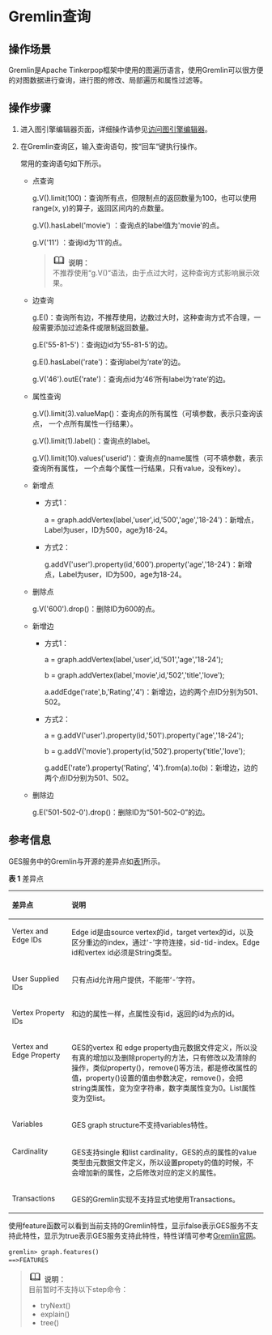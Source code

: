 # Gremlin查询<a name="ges_01_0024"></a>

## 操作场景<a name="section28251916185816"></a>

Gremlin是Apache Tinkerpop框架中使用的图遍历语言，使用Gremlin可以很方便的对图数据进行查询，进行图的修改、局部遍历和属性过滤等。

## 操作步骤<a name="section1059722175917"></a>

1.  进入图引擎编辑器页面，详细操作请参见[访问图引擎编辑器](访问图引擎编辑器.md)。
2.  在Gremlin查询区，输入查询语句，按“回车“键执行操作。

    常用的查询语句如下所示。

    -   点查询

        g.V\(\).limit\(100\)：查询所有点，但限制点的返回数量为100，也可以使用range\(x, y\)的算子，返回区间内的点数量。

        g.V\(\).hasLabel\('movie'\) ：查询点的label值为'movie'的点。

        g.V\('11'\) ：查询id为‘11’的点。

        >![](public_sys-resources/icon-note.gif) **说明：**   
        >不推荐使用“g.V\(\)“语法，由于点过大时，这种查询方式影响展示效果。  

    -   边查询

        g.E\(\)：查询所有边，不推荐使用，边数过大时，这种查询方式不合理，一般需要添加过滤条件或限制返回数量。

        g.E\('55-81-5'\)：查询边id为‘55-81-5’的边。

        g.E\(\).hasLabel\('rate'\)：查询label为‘rate’的边。

        g.V\('46'\).outE\('rate'\)：查询点id为‘46’所有label为‘rate’的边。

    -   属性查询

        g.V\(\).limit\(3\).valueMap\(\)：查询点的所有属性（可填参数，表示只查询该点， 一个点所有属性一行结果）。

        g.V\(\).limit\(1\).label\(\)：查询点的label。

        g.V\(\).limit\(10\).values\('userid'\)：查询点的name属性（可不填参数，表示查询所有属性， 一个点每个属性一行结果，只有value，没有key）。

    -   新增点
        -   方式1：

            a = graph.addVertex\(label,'user',id,'500','age','18-24'\)：新增点，Label为user，ID为500，age为18-24。

        -   方式2：

            g.addV\('user'\).property\(id,'600'\).property\('age','18-24'\)：新增点，Label为user，ID为500，age为18-24。

    -   删除点

        g.V\('600'\).drop\(\)：删除ID为600的点。

    -   新增边
        -   方式1：

            a = graph.addVertex\(label,'user',id,'501','age','18-24'\);

            b = graph.addVertex\(label,'movie',id,'502','title','love'\);

            a.addEdge\('rate',b,'Rating','4'\)：新增边，边的两个点ID分别为501、502。

        -   方式2：

            a = g.addV\('user'\).property\(id,'501'\).property\('age','18-24'\);

            b = g.addV\('movie'\).property\(id,'502'\).property\('title','love'\);

            g.addE\('rate'\).property\('Rating', '4'\).from\(a\).to\(b\)：新增边，边的两个点ID分别为501、502。

    -   删除边

        g.E\('501-502-0'\).drop\(\)：删除ID为“501-502-0”的边。



## 参考信息<a name="section782724155910"></a>

GES服务中的Gremlin与开源的差异点如[表1](#table144301911382)所示。

**表 1**  差异点

<a name="table144301911382"></a>
<table><thead align="left"><tr id="row1643118963812"><th class="cellrowborder" valign="top" width="23.369999999999997%" id="mcps1.2.3.1.1"><p id="p2043119917388"><a name="p2043119917388"></a><a name="p2043119917388"></a>差异点</p>
</th>
<th class="cellrowborder" valign="top" width="76.63%" id="mcps1.2.3.1.2"><p id="p19431593382"><a name="p19431593382"></a><a name="p19431593382"></a>说明</p>
</th>
</tr>
</thead>
<tbody><tr id="row104311392388"><td class="cellrowborder" valign="top" width="23.369999999999997%" headers="mcps1.2.3.1.1 "><p id="p043159173813"><a name="p043159173813"></a><a name="p043159173813"></a>Vertex and Edge IDs</p>
</td>
<td class="cellrowborder" valign="top" width="76.63%" headers="mcps1.2.3.1.2 "><p id="p194311499381"><a name="p194311499381"></a><a name="p194311499381"></a>Edge id是由source vertex的id，target vertex的id，以及区分重边的index，通过‘-’字符连接，sid-tid-index。Edge id和vertex id必须是String类型。</p>
</td>
</tr>
<tr id="row34311096389"><td class="cellrowborder" valign="top" width="23.369999999999997%" headers="mcps1.2.3.1.1 "><p id="p14313913812"><a name="p14313913812"></a><a name="p14313913812"></a>User Supplied IDs</p>
</td>
<td class="cellrowborder" valign="top" width="76.63%" headers="mcps1.2.3.1.2 "><p id="p3431897380"><a name="p3431897380"></a><a name="p3431897380"></a>只有点id允许用户提供，不能带‘-’字符。</p>
</td>
</tr>
<tr id="row043111953816"><td class="cellrowborder" valign="top" width="23.369999999999997%" headers="mcps1.2.3.1.1 "><p id="p1543115912387"><a name="p1543115912387"></a><a name="p1543115912387"></a>Vertex Property IDs</p>
</td>
<td class="cellrowborder" valign="top" width="76.63%" headers="mcps1.2.3.1.2 "><p id="p13431993389"><a name="p13431993389"></a><a name="p13431993389"></a>和边的属性一样，点属性没有id，返回的id为点的id。</p>
</td>
</tr>
<tr id="row4431893387"><td class="cellrowborder" valign="top" width="23.369999999999997%" headers="mcps1.2.3.1.1 "><p id="p343110912382"><a name="p343110912382"></a><a name="p343110912382"></a>Vertex and Edge Property</p>
</td>
<td class="cellrowborder" valign="top" width="76.63%" headers="mcps1.2.3.1.2 "><p id="p164311994382"><a name="p164311994382"></a><a name="p164311994382"></a>GES的vertex 和 edge property由元数据文件定义，所以没有真的增加以及删除property的方法，只有修改以及清除的操作，类似property()，remove()等方法，都是修改属性的值，property()设置的值由参数决定，remove()，会把string类属性，变为空字符串，数字类属性变为0。List属性变为空list。</p>
</td>
</tr>
<tr id="row18431209173819"><td class="cellrowborder" valign="top" width="23.369999999999997%" headers="mcps1.2.3.1.1 "><p id="p4431129183810"><a name="p4431129183810"></a><a name="p4431129183810"></a>Variables</p>
</td>
<td class="cellrowborder" valign="top" width="76.63%" headers="mcps1.2.3.1.2 "><p id="p1743119983811"><a name="p1743119983811"></a><a name="p1743119983811"></a>GES graph structure不支持variables特性。</p>
</td>
</tr>
<tr id="row4431196383"><td class="cellrowborder" valign="top" width="23.369999999999997%" headers="mcps1.2.3.1.1 "><p id="p143119919382"><a name="p143119919382"></a><a name="p143119919382"></a>Cardinality</p>
</td>
<td class="cellrowborder" valign="top" width="76.63%" headers="mcps1.2.3.1.2 "><p id="p14311793387"><a name="p14311793387"></a><a name="p14311793387"></a>GES支持single 和list cardinality，GES的点的属性的value类型由元数据文件定义，所以设置propety的值的时候，不会增加新的属性，之后修改对应的定义的属性。</p>
</td>
</tr>
<tr id="row44311899388"><td class="cellrowborder" valign="top" width="23.369999999999997%" headers="mcps1.2.3.1.1 "><p id="p16431797385"><a name="p16431797385"></a><a name="p16431797385"></a>Transactions</p>
</td>
<td class="cellrowborder" valign="top" width="76.63%" headers="mcps1.2.3.1.2 "><p id="p14313920385"><a name="p14313920385"></a><a name="p14313920385"></a>GES的Gremlin实现不支持显式地使用Transactions。</p>
</td>
</tr>
</tbody>
</table>

使用feature函数可以看到当前支持的Gremlin特性，显示false表示GES服务不支持此特性，显示为true表示GES服务支持此特性，特性详情可参考[Gremlin官网](https://tinkerpop.apache.org/docs/current/reference/#_features)。

```
gremlin> graph.features()
==>FEATURES
```

>![](public_sys-resources/icon-note.gif) **说明：**   
>目前暂时不支持以下step命令：  
>-   tryNext\(\)  
>-   explain\(\)  
>-   tree\(\)  

